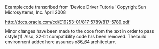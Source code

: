 Example code transcribed from 'Device Driver Tutorial'
Copyright Sun Microsystems, Inc. April 2008

http://docs.oracle.com/cd/E19253-01/817-5789/817-5789.pdf

Minor changes have been made to the code from the text in order to pass cstyle(1).
Also, 32-bit compatibility code has been removed.  The build environment added
here assumes x86_64 architecture.
